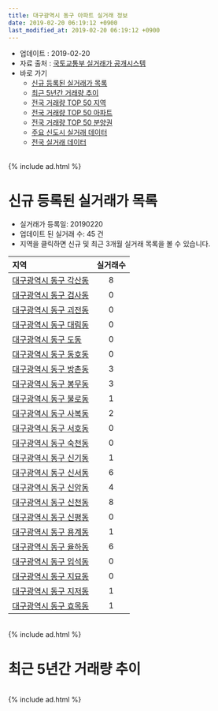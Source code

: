 ```yaml
---
title: 대구광역시 동구 아파트 실거래 정보
date: 2019-02-20 06:19:12 +0900
last_modified_at: 2019-02-20 06:19:12 +0900
---
```


* 업데이트 : 2019-02-20
* 자료 출처 : [국토교통부 실거래가 공개시스템](http://rt.molit.go.kr)
* 바로 가기
    * [신규 등록된 실거래가 목록](#신규-등록된-실거래가-목록)
    * [최근 5년간 거래량 추이](#최근-5년간-거래량-추이)
    * [전국 거래량 TOP 50 지역](https://inasie.github.io/apt-trade-info/최근-3개월-전국에서-가장-거래가-많이-발생한-지역)
    * [전국 거래량 TOP 50 아파트](https://inasie.github.io/apt-trade-info/최근-3개월-전국에서-가장-거래가-많이-발생한-아파트)
    * [전국 거래량 TOP 50 분양권](https://inasie.github.io/apt-trade-info/최근-3개월-전국에서-가장-거래가-많이-발생한-분양권)
    * [주요 신도시 실거래 데이터](https://inasie.github.io/apt-trade-info/주요-신도시)
    * [전국 실거래 데이터](https://inasie.github.io/apt-trade-info/전국)

<br>
{% include ad.html %}
<br>

# 신규 등록된 실거래가 목록
* 실거래가 등록일: 20190220
* 업데이트 된 실거래 수: 45 건
* 지역을 클릭하면 신규 및 최근 3개월 실거래 목록을 볼 수 있습니다.


|지역|실거래수|
|:---|:---:|
|[대구광역시 동구 각산동](https://inasie.github.io/apt-trade-info/대구광역시-동구-각산동)|8|
|[대구광역시 동구 검사동](https://inasie.github.io/apt-trade-info/대구광역시-동구-검사동)|0|
|[대구광역시 동구 괴전동](https://inasie.github.io/apt-trade-info/대구광역시-동구-괴전동)|0|
|[대구광역시 동구 대림동](https://inasie.github.io/apt-trade-info/대구광역시-동구-대림동)|0|
|[대구광역시 동구 도동](https://inasie.github.io/apt-trade-info/대구광역시-동구-도동)|0|
|[대구광역시 동구 동호동](https://inasie.github.io/apt-trade-info/대구광역시-동구-동호동)|0|
|[대구광역시 동구 방촌동](https://inasie.github.io/apt-trade-info/대구광역시-동구-방촌동)|3|
|[대구광역시 동구 봉무동](https://inasie.github.io/apt-trade-info/대구광역시-동구-봉무동)|3|
|[대구광역시 동구 불로동](https://inasie.github.io/apt-trade-info/대구광역시-동구-불로동)|1|
|[대구광역시 동구 사복동](https://inasie.github.io/apt-trade-info/대구광역시-동구-사복동)|2|
|[대구광역시 동구 서호동](https://inasie.github.io/apt-trade-info/대구광역시-동구-서호동)|0|
|[대구광역시 동구 숙천동](https://inasie.github.io/apt-trade-info/대구광역시-동구-숙천동)|0|
|[대구광역시 동구 신기동](https://inasie.github.io/apt-trade-info/대구광역시-동구-신기동)|1|
|[대구광역시 동구 신서동](https://inasie.github.io/apt-trade-info/대구광역시-동구-신서동)|6|
|[대구광역시 동구 신암동](https://inasie.github.io/apt-trade-info/대구광역시-동구-신암동)|4|
|[대구광역시 동구 신천동](https://inasie.github.io/apt-trade-info/대구광역시-동구-신천동)|8|
|[대구광역시 동구 신평동](https://inasie.github.io/apt-trade-info/대구광역시-동구-신평동)|0|
|[대구광역시 동구 용계동](https://inasie.github.io/apt-trade-info/대구광역시-동구-용계동)|1|
|[대구광역시 동구 율하동](https://inasie.github.io/apt-trade-info/대구광역시-동구-율하동)|6|
|[대구광역시 동구 입석동](https://inasie.github.io/apt-trade-info/대구광역시-동구-입석동)|0|
|[대구광역시 동구 지묘동](https://inasie.github.io/apt-trade-info/대구광역시-동구-지묘동)|0|
|[대구광역시 동구 지저동](https://inasie.github.io/apt-trade-info/대구광역시-동구-지저동)|1|
|[대구광역시 동구 효목동](https://inasie.github.io/apt-trade-info/대구광역시-동구-효목동)|1|


<br>
{% include ad.html %}
<br>

# 최근 5년간 거래량 추이


<div style="width:100%;">
    <canvas id="deal_progress" height="200"></canvas>
</div>

<script>
new Chart(document.getElementById("deal_progress"), {
    type: 'line',
    data: {
        labels: ['201402','201403','201404','201405','201406','201407','201408','201409','201410','201411','201412','201501','201502','201503','201504','201505','201506','201507','201508','201509','201510','201511','201512','201601','201602','201603','201604','201605','201606','201607','201608','201609','201610','201611','201612','201701','201702','201703','201704','201705','201706','201707','201708','201709','201710','201711','201712','201801','201802','201803','201804','201805','201806','201807','201808','201809','201810','201811','201812','201901','201902'],
        datasets: [{
            label: '매매',
            pointRadius: 1,
            data: [409, 450, 371, 356, 361, 342, 379, 450, 395, 323, 280, 366, 370, 492, 478, 403, 381, 348, 239, 240, 296, 178, 146, 135, 154, 207, 195, 192, 229, 232, 245, 288, 382, 279, 234, 192, 264, 324, 267, 350, 426, 498, 482, 415, 335, 329, 321, 467, 467, 582, 445, 482, 388, 360, 394, 453, 460, 342, 264, 220, 56],
            borderColor: "rgba(255, 201, 14, 1)",
            backgroundColor: "rgba(255, 201, 14, 0.5)",
            fill: false,
            lineTension: 0
        },{
            label: '전월세',
            pointRadius: 1,
            data: [326, 280, 218, 200, 221, 216, 195, 207, 251, 260, 214, 246, 229, 269, 217, 222, 222, 262, 267, 217, 250, 214, 257, 313, 347, 304, 254, 225, 273, 324, 292, 242, 301, 326, 267, 283, 337, 250, 205, 177, 191, 212, 239, 246, 221, 273, 265, 369, 392, 505, 371, 365, 358, 353, 303, 289, 282, 328, 255, 255, 92],
            borderColor: "rgba(0, 141, 185, 1)",
            backgroundColor: "rgba(0, 141, 185, 0.5)",
            fill: false,
            lineTension: 0
        }
        ]
    },
    options: {
        responsive: true,
        title: {
            display: false
        },
        tooltips: {
            mode: 'index',
            intersect: false
        },
        hover: {
            mode: 'nearest',
            intersect: true
        },
        scales: {
            xAxes: [{
                display: true,
                scaleLabel: {
                    display: true,
                    labelString: '년/월'
                }
            }],
            yAxes: [{
                display: true,
                ticks: {
                    suggestedMin: 0,
                },
                scaleLabel: {
                    display: true,
                    labelString: '실거래 수'
                }
            }]
        }
    }
});

</script>


<br>
{% include ad.html %}
<br>


